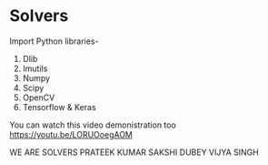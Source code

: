 # Solvers
Import Python libraries-
1) Dlib
2) Imutils
3) Numpy
4) Scipy
5) OpenCV
6) Tensorflow & Keras

You can watch this video demonistration too https://youtu.be/LORUOoegAOM


WE ARE SOLVERS
PRATEEK KUMAR
SAKSHI DUBEY
VIJYA SINGH

